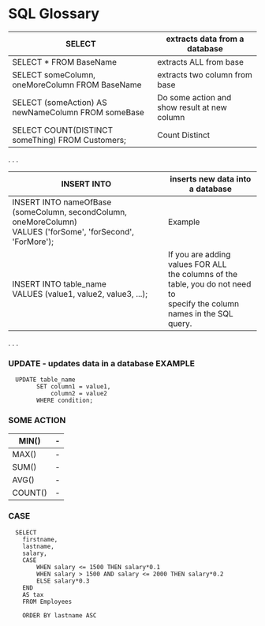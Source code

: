 # SQL  Glossary


|SELECT | extracts data from a database|
| ----- | -----|
|SELECT * FROM BaseName | extracts ALL from base|
|SELECT someColumn, oneMoreColumn FROM BaseName| extracts two column from base |
|SELECT (someAction) AS newNameColumn FROM someBase | Do some action and show result at new column|
|SELECT COUNT(DISTINCT someThing) FROM Customers; | Count Distinct|

.
.
.

|INSERT INTO | inserts new data into a database|
| -----| -----|
|INSERT INTO nameOfBase (someColumn, secondColumn, oneMoreColumn) <br> VALUES ('forSome', 'forSecond', 'ForMore'); | Example|
|INSERT INTO table_name <br>VALUES (value1, value2, value3, ...);|If you are adding values FOR ALL <br> the columns of the table, you do not need to <br> specify the column names in the SQL query.|


.
.
.

### UPDATE -  updates data in a database EXAMPLE
      UPDATE table_name 
            SET column1 = value1, 
                column2 = value2 
            WHERE condition;


### SOME ACTION
|MIN()| - |
|------| ------|
|MAX()| - |
|SUM()| - |
|AVG()| - |
|COUNT()| - |



### CASE
      SELECT 
        firstname, 
        lastname, 
        salary, 
        CASE 
            WHEN salary <= 1500 THEN salary*0.1
            WHEN salary > 1500 AND salary <= 2000 THEN salary*0.2
            ELSE salary*0.3
        END
        AS tax 
        FROM Employees

        ORDER BY lastname ASC
